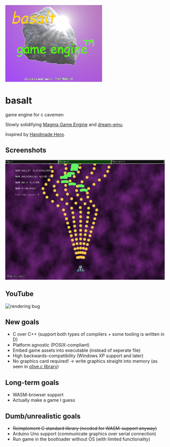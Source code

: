 ![basalt](misc/logo_original.png)
# basalt
game engine for c cavemen 

Slowly solidifying [Magma Game Engine](https://github.com/bramtechs/RaylibMagmaEngine) and [dream-emu](https://github.com/bramtechs/dream-emu).

Inspired by [Handmade Hero](https://handmadehero.org/).

## Screenshots
![Preview](screenshots/screenshot.png)

## YouTube
![rendering bug](https://www.youtube.com/watch?v=2KmvfEhxi5c)

## New goals
- C over C++ (support both types of compilers + some tooling is written in D)
- Platform agnostic (POSIX-compliant)
- Embed game assets into executable (instead of seperate file)
- High backwards-compatibility (Windows XP support and later)
- No graphics card required! -> write graphics straight into memory (as seen in [olive.c library](https://github.com/tsoding/olive.c))

## Long-term goals
- WASM-browser support
- Actually make a game I guess

## Dumb/unrealistic goals
- ~~Reimplement C standard library (needed for WASM-support anyway)~~
- Arduino Uno support (communicate graphics over serial connection)
- Run game in the bootloader without OS (with limited functionality)
